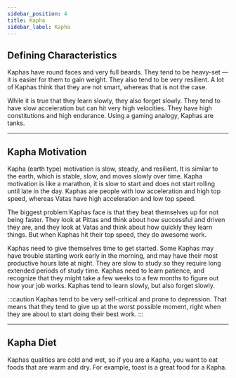 ```yaml
---
sidebar_position: 4
title: Kapha
sidebar_label: Kapha
---
```


## Defining Characteristics
Kaphas have round faces and very full beards. They tend to be heavy-set — it is easier for them to gain weight. They also tend to be very resilient. A lot of Kaphas think that they are not smart, whereas that is not the case.

While it is true that they learn slowly, they also forget slowly. They tend to have slow acceleration but can hit very high velocities. They have high constitutions and high endurance. Using a gaming analogy, Kaphas are tanks.

---

## Kapha Motivation
Kapha (earth type) motivation is slow, steady, and resilient. It is similar to the earth, which is stable, slow, and moves slowly over time. Kapha motivation is like a marathon, it is slow to start and does not start rolling until late in the day. Kaphas are people with low acceleration and high top speed, whereas Vatas have high acceleration and low top speed.

The biggest problem Kaphas face is that they beat themselves up for not being faster. They look at Pittas and think about how successful and driven they are, and they look at Vatas and think about how quickly they learn things. But when Kaphas hit their top speed, they do awesome work.

Kaphas need to give themselves time to get started. Some Kaphas may have trouble starting work early in the morning, and may have their most productive hours late at night. They are slow to study so they require long extended periods of study time. Kaphas need to learn patience, and recognize that they might take a few weeks to a few months to figure out how your job works. Kaphas tend to learn slowly, but also forget slowly.

:::caution
Kaphas tend to be very self-critical and prone to depression. That means that they tend to give up at the worst possible moment, right when they are about to start doing their best work.
:::

---

## Kapha Diet
Kaphas qualities are cold and wet, so if you are a Kapha, you want to eat foods that are warm and dry. For example, toast is a great food for a Kapha.